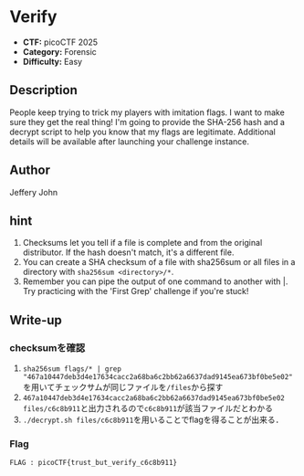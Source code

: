 # Verify

- **CTF:** picoCTF 2025
- **Category:** Forensic
- **Difficulty:** Easy

## Description
People keep trying to trick my players with imitation flags. I want to make sure they get the real thing! I'm going to provide the SHA-256 hash and a decrypt script to help you know that my flags are legitimate.
Additional details will be available after launching your challenge instance.


## Author
 Jeffery John

## hint
1. Checksums let you tell if a file is complete and from the original distributor. If the hash doesn't match, it's a different file.
2. You can create a SHA checksum of a file with sha256sum <file> or all files in a directory with `sha256sum <directory>/*`.
3. Remember you can pipe the output of one command to another with |. Try practicing with the 'First Grep' challenge if you're stuck!


## Write-up

### checksumを確認
1. `sha256sum flags/* | grep "467a10447deb3d4e17634cacc2a68ba6c2bb62a6637dad9145ea673bf0be5e02"`を用いてチェックサムが同じファイルを`/files`から探す
2. `467a10447deb3d4e17634cacc2a68ba6c2bb62a6637dad9145ea673bf0be5e02  files/c6c8b911`と出力されるので`c6c8b911`が該当ファイルだとわかる
3. `./decrypt.sh files/c6c8b911`を用いることでflagを得ることが出来る．

### Flag
`FLAG : picoCTF{trust_but_verify_c6c8b911}`
